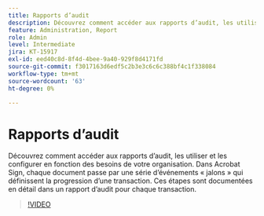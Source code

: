 ```yaml
---
title: Rapports d’audit
description: Découvrez comment accéder aux rapports d’audit, les utiliser et les configurer en fonction des besoins de votre organisation
feature: Administration, Report
role: Admin
level: Intermediate
jira: KT-15917
exl-id: eed40c8d-8f4d-4bee-9a40-929f8d4171fd
source-git-commit: f3017163d6edf5c2b3e3c6c6c388bf4c1f338084
workflow-type: tm+mt
source-wordcount: '63'
ht-degree: 0%

---
```


# Rapports d’audit

Découvrez comment accéder aux rapports d’audit, les utiliser et les configurer en fonction des besoins de votre organisation. Dans Acrobat Sign, chaque document passe par une série d’événements « jalons » qui définissent la progression d’une transaction. Ces étapes sont documentées en détail dans un rapport d’audit pour chaque transaction.

>[!VIDEO](https://video.tv.adobe.com/v/3432661?quality=12&learn=on&hidetitle=true)
